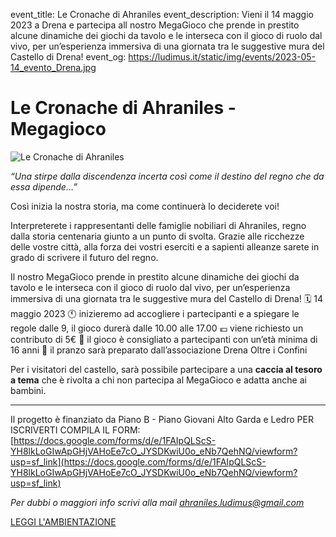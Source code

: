 event_title: Le Cronache di Ahraniles
event_description: Vieni il 14 maggio 2023 a Drena e partecipa all nostro MegaGioco che prende in prestito alcune dinamiche dei giochi da tavolo e le interseca con il gioco di ruolo dal vivo, per un’esperienza immersiva di una giornata tra le suggestive mura del Castello di Drena!
event_og: https://ludimus.it/static/img/events/2023-05-14_evento_Drena.jpg

# Le Cronache di Ahraniles - Megagioco

![Le Cronache di Ahraniles](https://ludimus.it/static/img/events/2023-05-14_evento_Drena.jpg)

_“Una stirpe dalla discendenza incerta così come il destino del regno che da essa dipende...”_

Così inizia la nostra storia, ma come continuerà lo deciderete voi!

Interpreterete i rappresentanti delle famiglie nobiliari di Ahraniles, regno dalla storia centenaria giunto a un punto di svolta. Grazie alle ricchezze delle vostre città, alla forza dei vostri eserciti e a sapienti alleanze sarete in grado di scrivere il futuro del regno.

Il nostro MegaGioco prende in prestito alcune dinamiche dei giochi da tavolo e le interseca con il gioco di ruolo dal vivo, per un’esperienza immersiva di una giornata tra le suggestive mura del Castello di Drena!
🗓️ 14 maggio 2023
🕚 inizieremo ad accogliere i partecipanti e a spiegare le regole dalle 9, il gioco durerà dalle 10.00 alle 17.00
💶 viene richiesto un contributo di 5€
🧑 il gioco è consigliato a partecipanti con un’età minima di 16 anni
🍔 il pranzo sarà preparato dall’associazione Drena Oltre i Confini

Per i visitatori del castello, sarà possibile partecipare a una **caccia al tesoro a tema** che è rivolta a chi non partecipa al MegaGioco e adatta anche ai bambini.

---

Il progetto è finanziato da Piano B - Piano Giovani Alto Garda e Ledro
PER ISCRIVERTI COMPILA IL FORM: [https://docs.google.com/forms/d/e/1FAIpQLScS-YH8lkLoGIwApGHjVAHoEe7cO_JYSDKwiU0o_eNb7QehNQ/viewform?usp=sf_link](https://docs.google.com/forms/d/e/1FAIpQLScS-YH8lkLoGIwApGHjVAHoEe7cO_JYSDKwiU0o_eNb7QehNQ/viewform?usp=sf_link)

_Per dubbi o maggiori info scrivi alla mail [ahraniles.ludimus@gmail.com](mailto:ahraniles.ludimus@gmail.com)_

[LEGGI L'AMBIENTAZIONE](https://ludimus.it/cronache-ahraniles.html)
